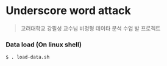 # Underscore word attack

> 고려대학교 강필성 교수님 비정형 데이타 분석 수업 발 프로젝트

### Data load (On linux shell)

```
$ . load-data.sh
```